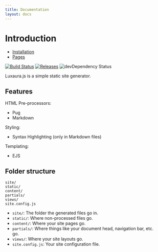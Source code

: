 ```yaml
---
title: Documentation
layout: docs
---
```


# Introduction

- [Installation](/docs/installation)
- [Pages](/docs/pages)

[![Build Status](https://img.shields.io/travis/luxaurajs/Luxaura.js/master.svg?style=flat-square)](https://travis-ci.org/luxaurajs/Luxaura.js) [![Releases](https://img.shields.io/github/release/luxaurajs/Luxaura.js/all.svg?style=flat-square)](https://github.com/luxaurajs/Luxaura.js/releases) ![devDependency Status](https://img.shields.io/david/dev/luxaurajs/Luxaura.js.svg?style=flat-square)

Luxaura.js is a simple static site generator.

## Features

HTML Pre-processors:
  - Pug
  - Markdown

Styling:
  - Syntax Highlighting (only in Markdown files)

Templating:
  - EJS

## Folder structure

````
site/
static/
content/
partials/
views/
site.config.js
````

- `site/`: The folder the generated files go in.
- `static/`: Where non-processed files go.
- `content/`: Where your site pages go.
- `partials/`: Where things like your document head, navigation bar, etc. go.
- `views/`: Where your site layouts go.
- `site.config.js`: Your site configuration file.
